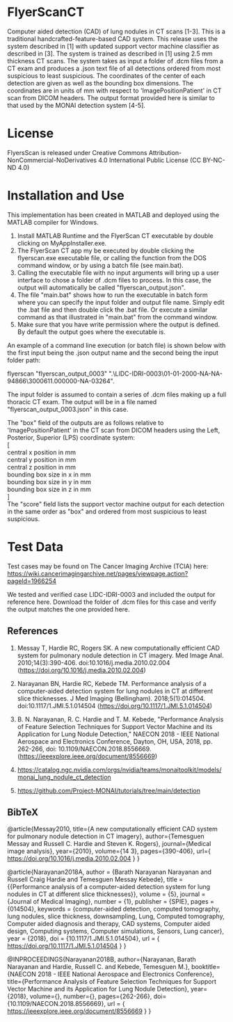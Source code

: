 # FlyerScanCT
Computer aided detection (CAD) of lung nodules in CT scans [1-3]. This is a traditional handcrafted-feature-based CAD system. This release uses the system described in [1] with updated support vector machine classifier as described in [3]. The system is trained as described in [1] using 2.5 mm thickness CT scans. The system takes as input a folder of .dcm files from a CT exam and produces a .json text file of all detections ordered from most suspicious to least suspicious. The coordinates of the center of each detection are given as well as the bounding box dimensions. The coordinates are in units of mm with respect to 'ImagePositionPatient' in CT scan from DICOM headers. The output format provided here is similar to that used by the MONAI detection system [4-5]. 

# License
FlyersScan is released under Creative Commons Attribution-NonCommercial-NoDerivatives 4.0 International Public License (CC BY-NC-ND 4.0)

# Installation and Use
This implementation has been created in MATLAB and deployed using the MATLAB compiler for Windows. 

1. Install MATLAB Runtime and the FlyerScan CT executable by double clicking on MyAppInstaller.exe.
2. The FlyerScan CT app my be executed by double clicking the flyerscan.exe executable file, or calling the function from the DOS command window, or by using a batch file (see main.bat).
3. Calling the executable file with no input arguments will bring up a user interface to chose a folder of .dcm files to process. In this case, the output will automatically be called "flyerscan_output.json".
4. The file "main.bat" shows how to run the executable in batch form where you can specify the input folder and output file name. Simply edit the .bat file and then double click the .bat file. Or execute a similar command as that illustrated in "main.bat" from the command window.
5. Make sure that you have write permission where the output is defined. By default the output goes where the executable is.

An example of a command line execution (or batch file) is shown below with the first input being the .json output name and the second being the input folder path:

flyerscan "flyerscan_output_0003" ".\LIDC-IDRI-0003\01-01-2000-NA-NA-94866\3000611.000000-NA-03264". 

The input folder is assumed to contain a series of .dcm files making up a full thoracic CT exam. The output will be in a file named "flyerscan_output_0003.json" in this case.

The "box" field of the outputs are as follows relative to 'ImagePositionPatient' in the CT scan from DICOM headers using the Left, Posterior, Superior (LPS) coordinate system: <br>
[ <br>
central x position in mm <br>
central y position in mm <br>
central z position in mm <br>
bounding box size in x in mm <br>
bounding box size in y in mm <br>
bounding box size in z in mm <br>
] <br>
The "score" field lists the support vector machine output for each detection in the same order as "box" and ordered from most suspicious to least suspicious.

# Test Data
Test cases may be found on The Cancer Imaging Archive (TCIA) here:
https://wiki.cancerimagingarchive.net/pages/viewpage.action?pageId=1966254

We tested and verified case LIDC-IDRI-0003 and included the output for reference here. Download the folder of .dcm files for this case and verify the output matches the one provided here.

## References
1. Messay T, Hardie RC, Rogers SK. A new computationally efficient CAD system for pulmonary nodule detection in CT imagery. Med Image Anal. 2010;14(3):390-406. doi:10.1016/j.media.2010.02.004 (https://doi.org/10.1016/j.media.2010.02.004)

2. Narayanan BN, Hardie RC, Kebede TM. Performance analysis of a computer-aided detection system for lung nodules in CT at different slice thicknesses. J Med Imaging (Bellingham). 2018;5(1):014504. doi:10.1117/1.JMI.5.1.014504 (https://doi.org/10.1117/1.JMI.5.1.014504)
   
3. B. N. Narayanan, R. C. Hardie and T. M. Kebede, "Performance Analysis of Feature Selection Techniques for Support Vector Machine and its Application for Lung Nodule Detection," NAECON 2018 - IEEE National Aerospace and Electronics Conference, Dayton, OH, USA, 2018, pp. 262-266, doi: 10.1109/NAECON.2018.8556669. (https://ieeexplore.ieee.org/document/8556669)

4. https://catalog.ngc.nvidia.com/orgs/nvidia/teams/monaitoolkit/models/monai_lung_nodule_ct_detection
   
5. https://github.com/Project-MONAI/tutorials/tree/main/detection


## BibTeX
  @article{Messay2010,
  title={A new computationally efficient CAD system for pulmonary nodule detection in CT imagery},
  author={Temesguen Messay and Russell C. Hardie and Steven K. Rogers},
  journal={Medical image analysis},
  year={2010},
  volume={14 3},
  pages={390-406},
  url={ https://doi.org/10.1016/j.media.2010.02.004 }
}

@article{Narayanan2018A,
author = {Barath Narayanan Narayanan and Russell Craig Hardie and Temesguen Messay Kebede},
title = {{Performance analysis of a computer-aided detection system for lung nodules in CT at different slice thicknesses}},
volume = {5},
journal = {Journal of Medical Imaging},
number = {1},
publisher = {SPIE},
pages = {014504},
keywords = {computer-aided detection, computed tomography, lung nodules, slice thickness, downsampling, Lung, Computed tomography, Computer aided diagnosis and therapy, CAD systems, Computer aided design, Computing systems, Computer simulations, Sensors, Lung cancer},
year = {2018},
doi = {10.1117/1.JMI.5.1.014504},
url = { https://doi.org/10.1117/1.JMI.5.1.014504 }
}

@INPROCEEDINGS{Narayanan2018B,
  author={Narayanan, Barath Narayanan and Hardie, Russell C. and Kebede, Temesguen M.},
  booktitle={NAECON 2018 - IEEE National Aerospace and Electronics Conference}, 
  title={Performance Analysis of Feature Selection Techniques for Support Vector Machine and its Application for Lung Nodule Detection}, 
  year={2018},
  volume={},
  number={},
  pages={262-266},
  doi={10.1109/NAECON.2018.8556669},
  url = { https://ieeexplore.ieee.org/document/8556669 }
  }
